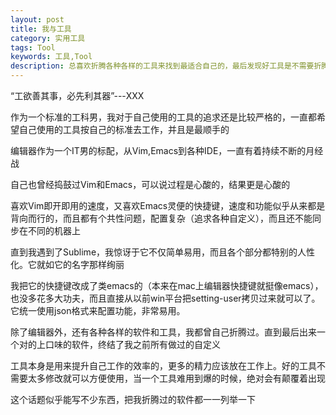 ```yaml
---
layout: post
title: 我与工具
category: 实用工具
tags: Tool
keywords: 工具,Tool
description: 总喜欢折腾各种各样的工具来找到最适合自己的，最后发现好工具是不需要折腾的
---
```


“工欲善其事，必先利其器”---XXX

作为一个标准的工科男，我对于自己使用的工具的追求还是比较严格的，一直都希望自己使用的工具按自己的标准去工作，并且是最顺手的

编辑器作为一个IT男的标配，从Vim,Emacs到各种IDE，一直有着持续不断的月经战

自己也曾经捣鼓过Vim和Emacs，可以说过程是心酸的，结果更是心酸的

喜欢Vim即开即用的速度，又喜欢Emacs灵便的快捷键，速度和功能似乎从来都是背向而行的，而且都有个共性问题，配置复杂（追求各种自定义），而且还不能同步在不同的机器上

直到我遇到了Sublime，我惊讶于它不仅简单易用，而且各个部分都特别的人性化。它就如它的名字那样绚丽

我把它的快捷键改成了类emacs的（本来在mac上编辑器快捷键就挺像emacs），也没多花多大功夫，而且直接从以前win平台把setting-user拷贝过来就可以了。它统一使用json格式来配置功能，非常易用。

除了编辑器外，还有各种各样的软件和工具，我都曾自己折腾过。直到最后出来一个对的上口味的软件，终结了我之前所有做过的自定义

工具本身是用来提升自己工作的效率的，更多的精力应该放在工作上。好的工具不需要太多修改就可以方便使用，当一个工具难用到爆的时候，绝对会有颠覆着出现

这个话题似乎能写不少东西，把我折腾过的软件都一一列举一下